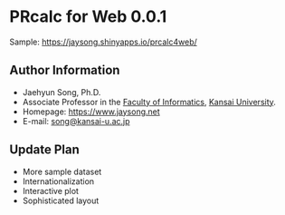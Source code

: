 # PRcalc for Web 0.0.1

Sample: https://jaysong.shinyapps.io/prcalc4web/

## Author Information

* Jaehyun Song, Ph.D.
* Associate Professor in the [Faculty of Informatics](https://www.kansai-u.ac.jp/Fc_inf/), [Kansai University](https://www.kansai-u.ac.jp).
* Homepage: https://www.jaysong.net
* E-mail: [song@kansai-u.ac.jp](mailto:song@kansai-u.ac.jp)

## Update Plan

* More sample dataset
* Internationalization
* Interactive plot
* Sophisticated layout
